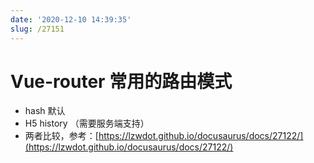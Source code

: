 ```yaml
---
date: '2020-12-10 14:39:35'
slug: /27151
---
```


# Vue-router 常用的路由模式

- hash 默认
- H5 history （需要服务端支持）
- 两者比较，参考：[https://lzwdot.github.io/docusaurus/docs/27122/](https://lzwdot.github.io/docusaurus/docs/27122/)
 
 
 
 
 
 
 
 
 
 
 
 
 
 
 
 
 
 
 
 
 
 
 
 
 

